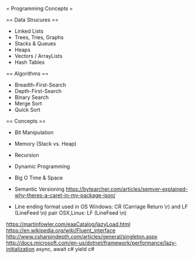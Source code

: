 = Programming Concepts =

== Data Strucures ==
* Linked Lists
* Trees, Tries, Graphs
* Stacks & Queues
* Heaps
* Vectors / ArrayLists
* Hash Tables

== Algorithms ==
* Breadth-First-Search
* Depth-First-Search
* Binary Search
* Merge Sort
* Quick Sort

== Concepts ==
* Bit Manipulation
* Memory (Stack vs. Heap)
* Recursion
* Dynamic Programming
* Big O Time & Space

* Semantic Versioning
https://bytearcher.com/articles/semver-explained-why-theres-a-caret-in-my-package-json/

* Line ending format used in OS
Windows: CR (Carriage Return \r) and LF (LineFeed \n) pair
OSX,Linux: LF (LineFeed \n)

https://martinfowler.com/eaaCatalog/lazyLoad.html
https://en.wikipedia.org/wiki/Fluent_interface
http://www.csharpindepth.com/articles/general/singleton.aspx
http://docs.microsoft.com/en-us/dotnet/framework/performance/lazy-initialization
async, await c#
yield c#

